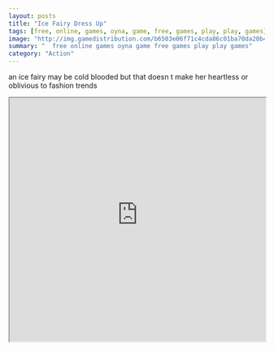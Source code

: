 ```yaml
---
layout: posts
title: "Ice Fairy Dress Up"
tags: [free, online, games, oyna, game, free, games, play, play, games]
image: "http://img.gamedistribution.com/b6503e06f71c4cda86c01ba70da20b4c.jpg"
summary: "  free online games oyna game free games play play games"
category: "Action"
---
```


an ice fairy may be cold blooded but that doesn t make her heartless or oblivious to fashion trends

<iframe width="100%" height="480px;" src="http://flash.gamedistribution.com?game=b6503e06f71c4cda86c01ba70da20b4c"></iframe>